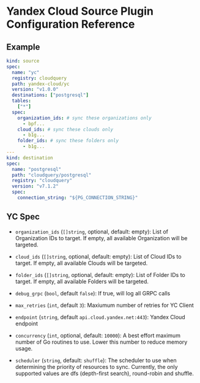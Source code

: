 # Yandex Cloud Source Plugin Configuration Reference

## Example

```yaml copy
kind: source
spec:
  name: "yc"
  registry: cloudquery
  path: yandex-cloud/yc
  version: "v1.0.0"
  destinations: ["postgresql"]
  tables: 
    ["*"]
  spec:
    organization_ids: # sync these organizations only
      - bpf...
    cloud_ids: # sync these clouds only
      - b1g... 
    folder_ids: # sync these folders only
      - b1g... 
---
kind: destination
spec:
  name: "postgresql"
  path: "cloudquery/postgresql"
  registry: "cloudquery"
  version: "v7.1.2"
  spec:
    connection_string: "${PG_CONNECTION_STRING}"
```

## YC Spec

- `organization_ids` (`[]string`, optional, default: empty):
  List of Organization IDs to target. If empty, all available Organization will be targeted.

- `cloud_ids` (`[]string`, optional, default: empty):
  List of Cloud IDs to target. If empty, all available Clouds will be targeted.

- `folder_ids` (`[]string`, optional, default: empty):
  List of Folder IDs to target. If empty, all available Folders will be targeted.

- `debug_grpc` (`bool`, default `false`):
  If true, will log all GRPC calls

- `max_retries` (`int`, default `3`):
  Maxiumum number of retries for YC Client

- `endpoint` (`string`, default `api.cloud.yandex.net:443`):
  Yandex Cloud endpoint

- `concurrency` (`int`, optional, default: `10000`):
  A best effort maximum number of Go routines to use. Lower this number to reduce memory usage.

- `scheduler` (`string`, default: `shuffle`):
  The scheduler to use when determining the priority of resources to sync. Currently, the only supported values are dfs (depth-first search), round-robin and shuffle.

